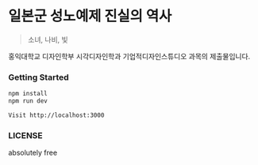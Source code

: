 # 일본군 성노예제 진실의 역사

> 소녀, 나비, 빛

홍익대학교 디자인학부 시각디자인학과 기업적디자인스튜디오 과목의 제출물입니다.

### Getting Started

```bash
npm install
npm run dev

Visit http://localhost:3000
```

### LICENSE

absolutely free
